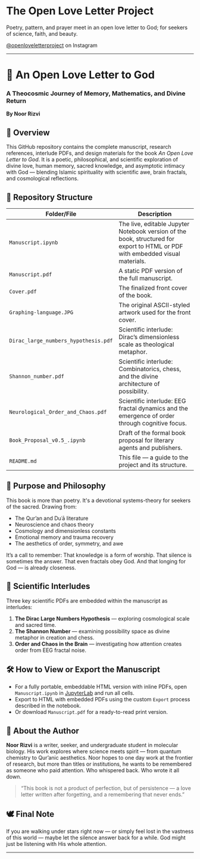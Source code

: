 # The Open Love Letter Project
Poetry, pattern, and prayer meet in an open love letter to God; for seekers of science, faith, and beauty.

[@openloveletterproject](https://www.instagram.com/openloveletterproject?igsh=NWk3MmcxN2thYzFl) on Instagram



---

# 🌌 An Open Love Letter to God

### A Theocosmic Journey of Memory, Mathematics, and Divine Return

**By Noor Rizvi**

## 📖 Overview

This GitHub repository contains the complete manuscript, research references, interlude PDFs, and design materials for the book *An Open Love Letter to God*. It is a poetic, philosophical, and scientific exploration of divine love, human memory, sacred knowledge, and asymptotic intimacy with God — blending Islamic spirituality with scientific awe, brain fractals, and cosmological reflections.

## 📂 Repository Structure

| Folder/File                          | Description                                                                                                                   |
| ------------------------------------ | ----------------------------------------------------------------------------------------------------------------------------- |
| `Manuscript.ipynb`                   | The live, editable Jupyter Notebook version of the book, structured for export to HTML or PDF with embedded visual materials. |
| `Manuscript.pdf`                     | A static PDF version of the full manuscript.                                                                                  |
| `Cover.pdf`                          | The finalized front cover of the book.                                                                                        |
| `Graphing-language.JPG`              | The original ASCII-styled artwork used for the front cover.                                                                   |
| `Dirac_large_numbers_hypothesis.pdf` | Scientific interlude: Dirac’s dimensionless scale as theological metaphor.                                                    |
| `Shannon_number.pdf`                 | Scientific interlude: Combinatorics, chess, and the divine architecture of possibility.                                       |
| `Neurological_Order_and_Chaos.pdf`   | Scientific interlude: EEG fractal dynamics and the emergence of order through cognitive focus.                                |
| `Book_Proposal_v0.5_.ipynb`          | Draft of the formal book proposal for literary agents and publishers.                                                         |
| `README.md`                          | This file — a guide to the project and its structure.                                                                         |

## 🌱 Purpose and Philosophy

This book is more than poetry. It's a devotional systems-theory for seekers of the sacred. Drawing from:

* The Qur’an and Duʿā literature
* Neuroscience and chaos theory
* Cosmology and dimensionless constants
* Emotional memory and trauma recovery
* The aesthetics of order, symmetry, and awe

It’s a call to remember:
That knowledge is a form of worship.
That silence is sometimes the answer.
That even fractals obey God.
And that longing for God — is already closeness.

## 🧠 Scientific Interludes

Three key scientific PDFs are embedded within the manuscript as interludes:

1. **The Dirac Large Numbers Hypothesis** — exploring cosmological scale and sacred time.
2. **The Shannon Number** — examining possibility space as divine metaphor in creation and chess.
3. **Order and Chaos in the Brain** — investigating how attention creates order from EEG fractal noise.

## 🛠 How to View or Export the Manuscript

* For a fully portable, embeddable HTML version with inline PDFs, open `Manuscript.ipynb` in [JupyterLab](https://jupyter.org/) and run all cells.
* Export to HTML with embedded PDFs using the custom `Export` process described in the notebook.
* Or download `Manuscript.pdf` for a ready-to-read print version.

## 👤 About the Author

**Noor Rizvi** is a writer, seeker, and undergraduate student in molecular biology. His work explores where science meets spirit — from quantum chemistry to Qur’anic aesthetics. Noor hopes to one day work at the frontier of research, but more than titles or institutions, he wants to be remembered as someone who paid attention. Who whispered back. Who wrote it all down.

> “This book is not a product of perfection, but of persistence — a love letter written after forgetting, and a remembering that never ends.”

## 🕊️ Final Note

If you are walking under stars right now —
or simply feel lost in the vastness of this world —
maybe let the silence answer back for a while.
God might just be listening with His whole attention.

---
